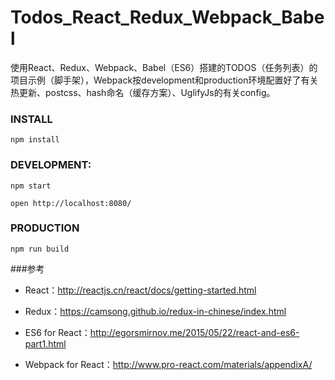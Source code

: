 # Todos_React_Redux_Webpack_Babel
使用React、Redux、Webpack、Babel（ES6）搭建的TODOS（任务列表）的项目示例（脚手架），Webpack按development和production环境配置好了有关热更新、postcss、hash命名（缓存方案）、UglifyJs的有关config。

### INSTALL
```npm install```
### DEVELOPMENT:
```npm start```

``` open http://localhost:8080/ ```

### PRODUCTION
```npm run build```

###参考
* React：<http://reactjs.cn/react/docs/getting-started.html>

* Redux：<https://camsong.github.io/redux-in-chinese/index.html>

* ES6 for React：<http://egorsmirnov.me/2015/05/22/react-and-es6-part1.html>

* Webpack for React：<http://www.pro-react.com/materials/appendixA/>
